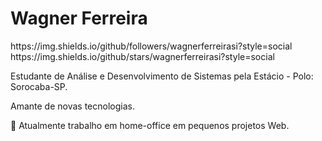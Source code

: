 <h1 aling="center">Wagner Ferreira</h1>
https://img.shields.io/github/followers/wagnerferreirasi?style=social
https://img.shields.io/github/stars/wagnerferreirasi?style=social
<br>
<p>Estudante de Análise e Desenvolvimento de Sistemas pela Estácio - Polo: Sorocaba-SP.</p>
<p>Amante de novas tecnologias. </p>
<p>🔭 Atualmente trabalho em home-office em pequenos projetos Web.</p>


<!--
**wagnerferreirasi/wagnerferreirasi** is a ✨ _special_ ✨ repository because its `README.md` (this file) appears on your GitHub profile.

Here are some ideas to get you started:

- 🔭 I’m currently working on ...
- 🌱 I’m currently learning ...
- 👯 I’m looking to collaborate on ...
- 🤔 I’m looking for help with ...
- 💬 Ask me about ...
- 📫 How to reach me: ...
- 😄 Pronouns: ...
- ⚡ Fun fact: ...
-->
